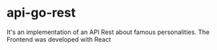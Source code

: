 # api-go-rest
It's an implementation of an API Rest about famous personalities.
The Frontend was developed with React
